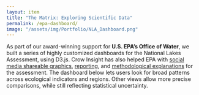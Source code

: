 ```yaml
---
layout: item
title: "The Matrix: Exploring Scientific Data"
permalink: /epa-dashboard/
image: "/assets/img/Portfolio/NLA_Dashboard.png"
---
```

As part of our award-winning support for **U.S. EPA’s Office of Water**, we built a series of highly customized dashboards for the National Lakes Assessment, using D3.js. Crow Insight has also helped EPA with [social media shareable graphics](../epa-should-your-lake), [reporting](../epa-modern-report-design), and [methodological explanations](../epa-reference-site) for the assessment. The dashboard below lets users look for broad patterns across ecological indicators and regions. Other views allow more precise comparisons, while still reflecting statistical uncertainty.